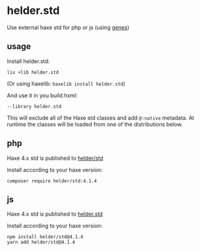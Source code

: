 # helder.std

Use external haxe std for php or js (using [genes](https://github.com/benmerckx/genes))

## usage

Install helder.std:

````
lix +lib helder.std
````

(Or using haxelib: `haxelib install helder.std`)

And use it in you build.hxml:

````
--library helder.std
````

This will exclude all of the Haxe std classes and add `@:native` metadata.
At runtime the classes will be loaded from one of the distributions below.

## php

Haxe 4.x std is published to [helder/std](https://packagist.org/packages/helder/std)

Install according to your haxe version:

````
composer require helder/std:4.1.4
````

## js

Haxe 4.x std is published to [helder.std](https://www.npmjs.com/package/helder.std)

Install according to your haxe version:

````
npm install helder/std@4.1.4
yarn add helder/std@4.1.4
````